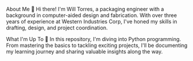 About Me
👋 Hi there! I'm Will Torres, a packaging engineer with a background in computer-aided design and fabrication. With over three years of experience at Western Industries Corp, I've honed my skills in drafting, design, and project coordination.

What I'm Up To
🚀 In this repository, I'm diving into Python programming. From mastering the basics to tackling exciting projects, I'll be documenting my learning journey and sharing valuable insights along the way.
